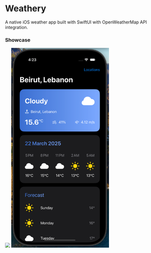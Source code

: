# Weathery

A native iOS weather app built with SwiftUI with OpenWeatherMap API integration.

### Showcase

<img src="./Showcase/Showcase.gif" width="320" /> <img src="./Showcase/DarkModeScreenshot.png" width="320" />
